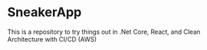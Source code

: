 # SneakerApp
This is a repository to try things out in .Net Core, React, and Clean Architecture with CI/CD (AWS) 
